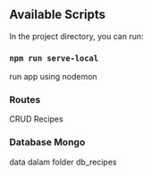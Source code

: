 ## Available Scripts

In the project directory, you can run:

### `npm run serve-local`
run app using nodemon

### Routes
CRUD Recipes

### Database Mongo
data dalam folder db_recipes